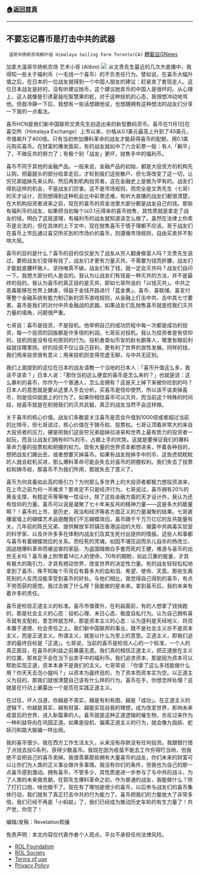 ###  [:house:返回首頁](https://github.com/ourhimalayas/txt)
---


## 不要忘记喜币是打击中共的武器
` 温哥华扬帆农场枫叶组 Himalaya Sailing Farm Toronto(CA)` [轉載自GNews](https://gnews.org/zh-hans/1706426/)

加拿大温哥华扬帆农场 艺术小哥 (Alibro)
![](https://assets.gnews.org/wp-content/uploads/2021/11/cccdd6e61f3241b6501f65e9a42b50dd.jpg)
从文贵先生最近的几次大直播中，我得知一些关于福利币（一毛钱一个喜币）的不负责任行为。譬如说，在喜币大幅升值之后，在日本的一位战友就得到一个中国人朋友的建议：赶紧卖了套现走人。这位日本战友是好的，没有听建议抛币，这个建议她卖币的中国人是很坏的。从心理上，这人就像是引诱夏娃吃智慧果的蛇。对于这种投机的心态，我很想冲动地骂他。但我冷静一下后，我想有一些话想跟他说，也想跟拥有这种想法的战友们分享一下我的一点看法。

喜币HCN是我们新中国联邦文贵先生创造出来的新型数码货币。喜币在11月1日在喜交所（Himalaya Exchange）上市以来，价格从0.1美元最高上升到了40美元，市值飙升了400倍。只有当初参加爆料革命的战友才能获得喜币的配额，用0.1美元购买喜币。在财富的爆发面前，有的战友就如中了六合彩票一般：有人「躺平」了，不做反共的努力了；有极个别「战友」更坏，抛售手中的福利币。

喜币不同于其他的金融产品。一般来说，金融产品的初始，都是大投资方的机构先认购，把最甜头的部分给拿走后，才轮到我们这些散户。但七哥改变了这一切，让穷兄弟姐妹先来认购，然后再到机构投资者。这在金融史上是极为罕有的。战友们得到这样的机会，不是战友们厉害。这不是市场规则，而完全是文贵先生（七哥）的天才设计，否则想得到这种机会比中彩票还难，有听大直播的战友们都很清楚，在大机构投资者进来之前，现在的喜币的资金池里大部分都是战友自己的钱。那些有福利币的战友，如果把当初每个以0.1元得来的喜币抛售，其性质就是拿走了战友的钱。明白了这层道理，有福利币的战友就知道该怎么做了。虽然在法律上你卖币是合法的，但在具体的上下文中，现在抛售喜币于情于理都不应该。至于战友们在喜币上市后通过喜交所买到的市场价的喜币，则遵循市场规则，自由买卖并不影响大局。

喜币的目的是什么？喜币的目的仅仅是为了战友从穷人翻身做富人吗？文贵先生说过，要把战友们变得有钱了，战友们才更有力量灭共。不需要为钱而折腰，战友们才能挺直腰杆做人、坚持唯真不破。战友们有了钱，就一定会灭共吗？战友们自问一下。我想大部分的人是会的。我认为让战友们有钱是一种灭共的方法，并不是最终的目的。我认为喜币的真正目的是灭共，即如七哥所说的「以钱灭共」。中共之恶毒能够在世界上肆虐，得益于金钱开路进行「蓝金黄」。喜币、喜联储、喜支付等整个金融系统有能力制订新的货币游戏规则，从金融上打击中共，击中其七寸要害。喜币是我们的对付中共金融战的武器。如果战友们乱抛售喜币就是挖我们灭共力量的墙角，问题很严重。

七哥说：喜币是投资，不是投机。他举例自己的成功历程中每一次都是成功的投资，每一个投资的回报都是许多倍的利润。七哥反对投机。我认为投资者是有信仰的，投机则是没有任何原则的行为。投机者类似币安的赵长鹏等人，哪里有眼前利益就往哪里捞。好的投资不仅让自己获利，更有利了世界的良性发展。同样的钱，我们用来投资很有意义；用来投机则变得空虚无聊，与中共无区别。

我们上面提到的这位在日本的战友请教一个当地的日本人：「喜币升值这么多，我该不该卖？」日本人说：「那你当初这么便宜的喜币是怎么来的？」也就是说：这么暴利的喜币，你作为一个普通人，怎么会拥有？这是天上掉下来被你捡到的吗？日本人的意思就是要从这里入手去分析。买喜币是信仰使然，所以该不该卖掉喜币，则是信仰层面上的行为了。如果你相信喜币可以灭共，而当前这个特殊的时间段，抛喜币就是在削弱我们的灭共武器，真正的战友当然不会这样做。

关于喜币的核心价值。战友们多数是关注喜币是否会升值到1000倍或者超过当前的比特币，但七哥说过，核心价值在于铸币权、投票权。七哥让顶着非常大的来自大投资者的压力，硬是把我们这些穷兄弟姐妹拉进来和世界上最有势力的投资者一起玩，而且让战友们拥有60%的币，占据上手的优势。这就是要保证我们的爆料革命力量的投票权和把握的权力。现有大量的世界资本都想进来，怀着各种目的，想把战友们踢出去，或者想要灭掉喜币。如果有战友抛掉手中的币，这些虎视眈眈的人就会趁机买进，那么爆料革命可能会失去对喜币的把握权利。我们失去了投票权和铸币权，那喜币不为我们所用，那就失去了意义了。

喜币为何具备如此高的吸引力？为何那么多世界上的大投资者都极力想投资进来，在上市之前为何一币难求？那肯定不只是经济行为。七哥说过，喜币拥有20%的黄金支撑，有稳定币等等唯一性设计。除了这些金融方面的天才设计外，我认为还有信仰的力量。喜币可以说是凝聚了七十年来反共的精神力量——这是多大的能量啊？！喜币的上市，是历史、政治和经济等各方面正义的力量凝聚的结果。七哥直播室墙上的蝴蝶艺术品提醒我们不忘蝴蝶效应。喜币跟千千万万亿亿的反共能量有关。几年前的陈氏兄弟、提供解放军将镇压香港运动的大校、揭露中共病毒实验室的科学家、以及许许多多在体制内战友们及其生死付出提供的情报。这些人和事都与喜币有着蝴蝶效应的关系。而枉死的灵魂，如因不堪压迫而杀儿自杀的杨改兰、因追随爆料革命而被迫害的家庭、为盗国贼做白手套而死的王健，难道与喜币的出世无关吗？喜币身上附带着14亿人的使命，70年的期盼，如此沉重的能量，才具有极大的吸引力，才具有撼动世界、改变世界的决定性力量。有的战友轻轻松松地拿到了喜币，殊不知每个币背后有着多大的血和泪、希望、使命、天意。那些生离死别的人反而没能享受到喜币的好处。与他们相比，我觉得自己得到的喜币，有点不劳而获的感觉。我过去做了什么呀？我能做的是未来。拿到喜币后，我的未来有着许多的责任。

喜币是检验正道主义的标准。喜币市值骤升，在利益面前，有的人想拿了钱快跑的，那是社会主义的心态：投机心理、末日心态、极度自私行为。认为自己拥有喜币就有支配权，爱怎样就怎样，那是资本主义的心态：认为逐利是天经地义、将资本置于道德、社会责任之上。我们新中国联邦的事业，既不是社会主义亦不是资本主义，而是正道主义。所谓主义，就是以什么为至上的意思。正道主义，即我们追求的最终目标是「正道」。七哥说，当前的喜币是检验人心的一个标准，一个人的真正面目，在喜币的利益之前暴露无遗。我们真的相信正道主义，把正道放在主义的位置，那肯定不会在当下出卖手中的福利币。我们追求资本，那是因为资本可以帮助实现正道，资本本身不是我们的主义。七哥常说：「你拿了这么多钱能做什么用？你天天去泡小姐吗？」以资本为最终目的，为了资本而资本实为空。以正道主义为目的，那我们就很清楚自己该有什么样的行为。喜币在手，你想怎样处理？这就是在行动上暴露出一个是否在实践正道主义。

在过往，坏人当道，你越是不真实，越是有利有图，越是「成功」。在正道主义的逻辑下，你越是真实，越有财富、越能实现自我的理想，成为改变世界，影响未来疫苗后的世界、进入新篇章的人。喜币就是这种正道逻辑的催生物，亦反过来作为一种利益导向在巩固正道。如果是投机、偏离正道主义的行为，就会像九指妖、蛇妖闫和路大脑骗一样出局。

我的喜币很少。我在西方工作生活太久，从来没有存款没有任何投资。我跟银行借了点钱去投G系列，获得少数喜币。我现在因为疫苗不能去工作穷得叮当响，但我绝不会把自己的喜币卖掉。我很羡慕那些拥有大量喜币的战友，你们未来的财富可以让你们为人类的正义事业做许多事情。我没有你们的条件，但我也为自己的那一点喜币感到激动。拥有喜币，不管多少，其性质是进一步参与了与中共的战斗，为了人类的未来做贡献。在郭先生爆料革命之初，作为普通的战友，我能做什么？除了打打口炮，啥也做不了。现在有了哪怕是很少的喜币，以后参与战友们的喜币集体行动，我们就有了真正打击中共的行为能力了。喜币把我们的力量放大了非常多倍，我们已经不再是「小蚂蚁」了，我们已经成为推动历史车轮的有生力量了！共产党，你完了！

编辑/发稿：Revelation熙攘

 

免责声明：本文内容仅代表作者个人观点，平台不承担任何法律风险。

- [ROL Foundation](https://rolfoundation.org/)
- [ROL Society](https://rolsociety.org/)
- [Terms of use](https://gnews.org/terms-of-use-3/)
- [Privacy Policy](https://gnews.org/privacy-policy/)
